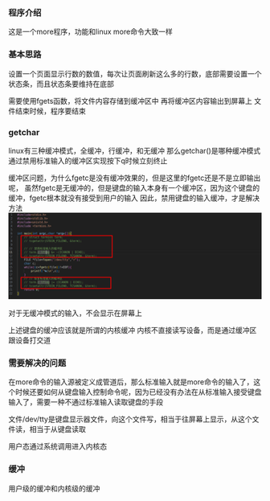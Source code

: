 ### 程序介绍
这是一个more程序，功能和linux more命令大致一样

### 基本思路
设置一个页面显示行数的数值，每次让页面刷新这么多的行数，底部需要设置一个状态条，而且状态条要维持在底部

需要使用fgets函数，将文件内容存储到缓冲区中
再将缓冲区内容输出到屏幕上
文件结束时候，程序要结束

### getchar
linux有三种缓冲模式，全缓冲，行缓冲，和无缓冲
那么getchar()是哪种缓冲模式
通过禁用标准输入的缓冲区实现按下q时候立刻终止

缓冲区问题，为什么fgetc是没有缓冲效果的，但是这里的fgetc还是不是立即输出呢，
虽然fgetc是无缓冲的，但是键盘的输入本身有一个缓冲区，因为这个键盘的缓冲，fgetc根本就没有接受到用户的输入
因此，禁用键盘的输入缓冲，才是解决方法
![Alt text](image.png)

对于无缓冲模式的输入，不会显示在屏幕上

上述键盘的缓冲应该就是所谓的内核缓冲
内核不直接读写设备，而是通过缓冲区跟设备打交道


### 需要解决的问题
在more命令的输入源被定义成管道后，那么标准输入就是more命令的输入了，这个时候还要如何从键盘输入控制命令呢，因为已经没有办法在从标准输入接受键盘输入了，需要一种不通过标准输入读取键盘的手段

文件/dev/tty是键盘显示器文件，向这个文件写，相当于往屏幕上显示，从这个文件读，相当于从键盘读取

用户态通过系统调用进入内核态

### 缓冲
用户级的缓冲和内核级的缓冲


